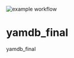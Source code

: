 ![example workflow](https://github.com/donattion/yamdb_final/actions/workflows/yamdb_workflow.yml/badge.svg)

# yamdb_final
yamdb_final

